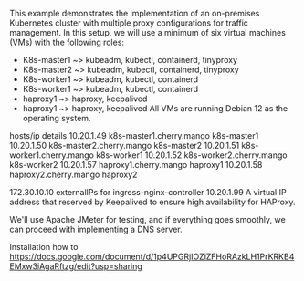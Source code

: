 This example demonstrates the implementation of an on-premises Kubernetes cluster with multiple proxy configurations for traffic management. In this setup, we will use a minimum of six virtual machines (VMs) with the following roles:
- K8s-master1 ~> kubeadm, kubectl, containerd, tinyproxy
- K8s-master2 ~> kubeadm, kubectl, containerd, tinyproxy
- K8s-worker1 ~> kubeadm, kubectl, containerd
- K8s-worker1 ~> kubeadm, kubectl, containerd
- haproxy1 ~> haproxy, keepalived
- haproxy1 ~> haproxy, keepalived
All VMs are running Debian 12 as the operating system.

hosts/ip details
10.20.1.49      k8s-master1.cherry.mango k8s-master1
10.20.1.50      k8s-master2.cherry.mango k8s-master2
10.20.1.51      k8s-worker1.cherry.mango k8s-worker1
10.20.1.52      k8s-worker2.cherry.mango k8s-worker2
10.20.1.57      haproxy1.cherry.mango haproxy1
10.20.1.58      haproxy2.cherry.mango haproxy2

172.30.10.10    externalIPs for ingress-nginx-controller
10.20.1.99      A virtual IP address that reserved by Keepalived to ensure high availability for HAProxy.

We'll use Apache JMeter for testing, and if everything goes smoothly, we can proceed with implementing a DNS server.

Installation how to https://docs.google.com/document/d/1p4UPGRjIOZiZFHoRAzkLH1PrKRKB4EMxw3iAgaRftzg/edit?usp=sharing